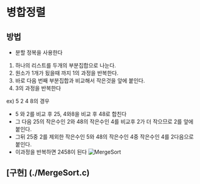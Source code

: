 # 병합정렬
## 방법
- 분할 정복을 사용한다
1. 하나의 리스트를 두개의 부분집합으로 나눈다.
2. 원소가 1개가 됬을때 까지 1의 과정을 반복한다.
3. 바로 다음 번째 부분집합과 비교해서 작은것을 앞에 붙인다.
4. 3의 과정을 반복한다

ex) 5 2 4 8의 경우
 - 5 와 2를 비교 후 25, 4와8을 비교 후 48로 합친다
 - 그 다음 25의 작은수인 2와 48의 작은수인 4를 비교후 2가 더 작으므로 2를 앞에붙인다.
 - 그뒤 25중 2를 제외한 작은수인 5와 48의 작은수인 4중 작은수인 4를 2다음으로 붙인다.
 - 이과정을 반복하면 2458이 된다
![MergeSort](https://user-images.githubusercontent.com/59678097/233826033-5b3810ea-d23f-4e1a-8174-820445ffdbc6.gif)
## [구현] (./MergeSort.c)
 
